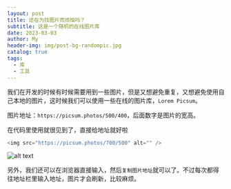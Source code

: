 ```yaml
---
layout: post
title: 还在为找图片而烦恼吗？
subtitle: 这是一个随机的在线图片库
date: 2023-03-03
author: My
header-img: img/post-bg-randompic.jpg
catalog: true
tags:
  - 库
  - 工具
---
```


我们在开发的时候有时候需要用到一些图片，但是又想避免重复，又想避免使用自己本地的图片，这时候我们可以使用一些在线的图片库，`Lorem Picsum`。

图片地址：`https://picsum.photos/500/400`，后面数字是图片的宽高。

在代码里使用就很见到了，直接给地址就好啦

```javascript
<img src="https://picsum.photos/700/500" alt="" />
```

![alt text](https://fastly.picsum.photos/id/421/500/400.jpg?hmac=1q1i-vvMisRdGAT8t7XiLUBm0104A1rEIVKlA9-MhvI)

另外，我们还可以在浏览器直接输入，然后`复制图片地址`就可以了。不过每次都得往地址栏里输入地址，图片才会刷新，比较麻烦。
